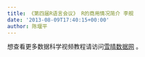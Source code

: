 ```yaml
---
title: 《第四届R语言会议》 R的商用情况简介 李舰
date: '2013-08-09T17:40:15+00:00'
author: 陈堰平
---
```


想查看更多数据科学视频教程请访问[雪晴数据网](http://xueqing.cc/) 。
